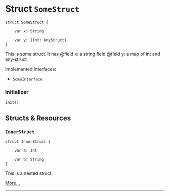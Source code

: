 # Struct `SomeStruct`

```cadence
struct SomeStruct {

    var x: String

    var y: {Int: AnyStruct}
}
```

This is some struct. It has
@field x: a string field
@field y: a map of int and any-struct

Implemented Interfaces:
  - `SomeInterface`


### Initializer

```cadence
init()
```


## Structs & Resources

### `InnerStruct`

```cadence
struct InnerStruct {

    var a: Int

    var b: String
}
```
This is a nested struct.

[More...](SomeStruct_InnerStruct.md)

---
